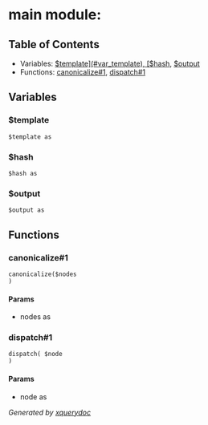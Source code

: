 # main module: 


## Table of Contents

* Variables: [$template](#var_template), [$hash](#var_hash), [$output](#var_output)
* Functions: [canonicalize\#1](#func_canonicalize_1), [dispatch\#1](#func_dispatch_1)


## Variables

### <a name="var_template"/> $template
```xquery
$template as 
```

### <a name="var_hash"/> $hash
```xquery
$hash as 
```

### <a name="var_output"/> $output
```xquery
$output as 
```



## Functions

### <a name="func_canonicalize_1"/> canonicalize\#1
```xquery
canonicalize($nodes
)
```

#### Params

* nodes as 


### <a name="func_dispatch_1"/> dispatch\#1
```xquery
dispatch( $node
)
```

#### Params

* node as 






*Generated by [xquerydoc](https://github.com/xquery/xquerydoc)*

